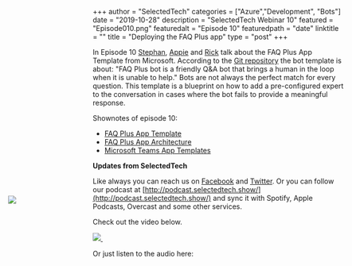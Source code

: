 +++
author = "SelectedTech"
categories = ["Azure","Development", "Bots"]
date = "2019-10-28"
description = "SelectedTech Webinar 10"
featured = "Episode010.png"
featuredalt = "Episode 10"
featuredpath = "date"
linktitle = ""
title = "Deploying the FAQ Plus app"
type = "post"
+++

In Episode 10 [Stephan](https://twitter.com/stephanbisser), [Appie](https://twitter.com/appieschot) and [Rick](https://twitter.com/RickVanRousselt) talk about the FAQ Plus App Template from Microsoft. According to the [Git repository](https://github.com/OfficeDev/microsoft-teams-faqplusplus-app) the bot template is about: "FAQ Plus bot is a friendly Q&A bot that brings a human in the loop when it is unable to help." Bots are not always the perfect match for every question. This template is a blueprint on how to add a pre-configured expert to the conversation in cases where the bot fails to provide a meaningful response.  

Shownotes of episode 10:
- [FAQ Plus App Template](https://github.com/OfficeDev/microsoft-teams-faqplusplus-app)
- [FAQ Plus App Architecture](https://github.com/OfficeDev/microsoft-teams-faqplusplus-app/wiki/Solution-overview)
- [Microsoft Teams App Templates](https://docs.microsoft.com/en-us/microsoftteams/platform/samples/app-templates)


**Updates from SelectedTech**

Like always you can reach us on [Facebook](https://www.facebook.com/SelectedTechPage/) and [Twitter](https://twitter.com/selectedtech). Or you can follow our podcast at [http://podcast.selectedtech.show/](http://podcast.selectedtech.show/) and sync it with Spotify, Apple Podcasts, Overcast and some other services.

Check out the video below. 

<div class ="video">
    <a href="https://youtu.be/vkC0xDYVMKw" data-fancybox="galerie1">
        <img class="card-img-top img-fluid" src="https://img.youtube.com/vi/vkC0xDYVMKw/mqdefault.jpg">
        <img src="/img/play.gif" style="position: relative; width:auto; background:transparent;top: -75px; left: -190px;"/>
    </a>
</div>

Or just listen to the audio here:

<div id="buzzsprout-player-2575123"></div>
<script src="https://www.buzzsprout.com/482989/2575123-deploying-the-faq-plus-app.js?container_id=buzzsprout-player-2575123&player=small" type="text/javascript" charset="utf-8"></script>


